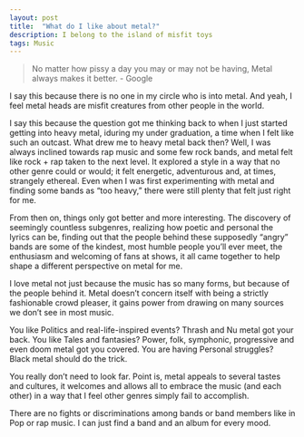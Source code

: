 ```yaml
---
layout: post
title:  "What do I like about metal?"
description: I belong to the island of misfit toys
tags: Music
---
```


> No matter how pissy a day you may or may not be having, Metal always makes it better. - Google

I say this because there is no one in my circle who is into metal. And yeah, I feel metal heads are misfit creatures from other people in the world.



I say this because the question got me thinking back to when 
I just started getting into heavy metal, iduring my under graduation,
a time when I felt like such an outcast. What drew me to heavy metal back then? Well, 
I was always inclined towards rap music and some few rock bands, and metal felt like rock + rap taken to the next level. 
It explored a style in a way that no other genre could or would; it felt energetic, adventurous 
and, at times, strangely ethereal. Even when I was first experimenting with metal and finding some bands as 
“too heavy,” there were still plenty that felt just right for me.



From then on, things only got better and more interesting. 
The discovery of seemingly countless subgenres, realizing how poetic and personal 
the lyrics can be, finding out that the people behind these supposedly 
“angry” bands are some of the kindest, most humble people you’ll ever meet, 
the enthusiasm and welcoming of fans at shows, it all came together to help shape a different perspective on metal for me.



I love metal not just because the music has so many 
forms, 
but because of the people behind it. Metal doesn’t concern itself with being a 
strictly fashionable crowd pleaser, it gains power from drawing on many sources we don’t see 
in most music.



You like Politics and real-life-inspired events? Thrash and Nu metal got your back. 
You like Tales and fantasies? Power, folk, symphonic, progressive and even doom metal got you covered. 
You are having Personal struggles? Black metal should do the trick.


You really don’t need to look far. Point is, metal appeals to several tastes and cultures, it welcomes and allows all 
to embrace the music (and each other) in a way 
that I feel other genres simply fail to accomplish.



There are no fights or discriminations among bands or band members like in Pop or rap music. I can just find a band and an album for every mood.
